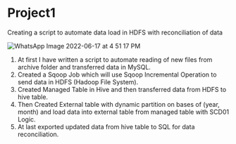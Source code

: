 # Project1
 Creating a script to automate data load in HDFS with reconciliation of data
 

![WhatsApp Image 2022-06-17 at 4 51 17 PM](https://user-images.githubusercontent.com/107996635/176876458-64cb4fa5-95d1-48fa-9721-18e701317dea.jpeg)



1. At first I have written a script to automate reading of new files from archive folder and transferred data in MySQL.
2. Created a Sqoop Job which will use Sqoop Incremental Operation to send data in HDFS (Hadoop File System).
3. Created Managed Table in Hive and then transferred data from HDFS to hive table.
4. Then Created External table with dynamic partition on bases of (year, month) and load data into external table from managed table with SCD01 Logic.
5. At last exported updated data from hive table to SQL for data reconciliation.

